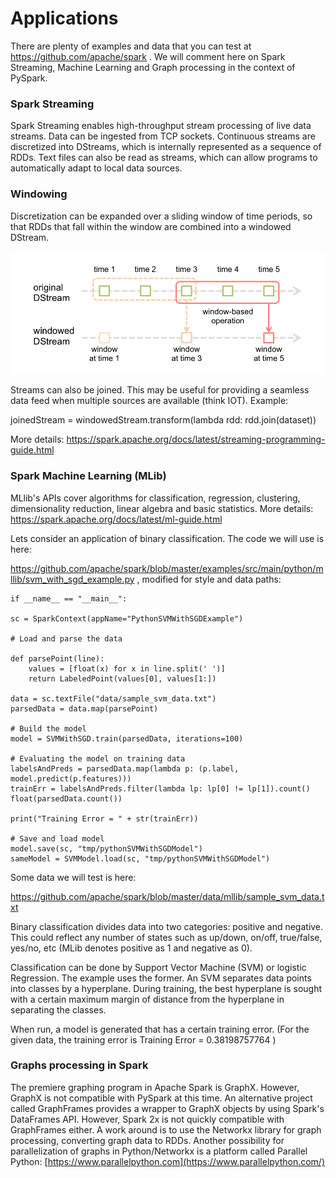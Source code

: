 # Applications

There are plenty of examples and data that you can test at
<https://github.com/apache/spark> . We will comment here on Spark
Streaming, Machine Learning and Graph processing in the context of
PySpark.

### Spark Streaming

Spark Streaming enables high-throughput stream processing of live data
streams. Data can be ingested from TCP sockets. Continuous streams are
discretized into DStreams, which is internally represented as a sequence
of RDDs. Text files can also be read as streams, which can allow
programs to automatically adapt to local data sources.

### Windowing
Discretization can be expanded over a sliding window of time
periods, so that RDDs that fall within the window are combined into a
windowed DStream.

![](.//Pictures/10000201000003E20000018438A77270A18E3EEA.png)

Streams can also be joined. This may be useful for providing a seamless
data feed when multiple sources are available (think IOT). Example:

joinedStream = windowedStream.transform(lambda rdd: rdd.join(dataset))

More details:
<https://spark.apache.org/docs/latest/streaming-programming-guide.html>

### Spark Machine Learning (MLib)


MLlib's APIs cover algorithms for classification, regression,
clustering, dimensionality reduction, linear algebra and basic
statistics. More details:
<https://spark.apache.org/docs/latest/ml-guide.html>

Lets consider an application of binary classification. The code we will
use is
here:

<https://github.com/apache/spark/blob/master/examples/src/main/python/mllib/svm_with_sgd_example.py>
, modified for style and data paths:
```
if __name__ == "__main__":

sc = SparkContext(appName="PythonSVMWithSGDExample")

# Load and parse the data

def parsePoint(line):
    values = [float(x) for x in line.split(' ')]
    return LabeledPoint(values[0], values[1:])

data = sc.textFile("data/sample_svm_data.txt")
parsedData = data.map(parsePoint)

# Build the model
model = SVMWithSGD.train(parsedData, iterations=100)

# Evaluating the model on training data
labelsAndPreds = parsedData.map(lambda p: (p.label, model.predict(p.features)))
trainErr = labelsAndPreds.filter(lambda lp: lp[0] != lp[1]).count() float(parsedData.count())

print("Training Error = " + str(trainErr))

# Save and load model
model.save(sc, "tmp/pythonSVMWithSGDModel")
sameModel = SVMModel.load(sc, "tmp/pythonSVMWithSGDModel")
```
Some data we will test is here:

https://github.com/apache/spark/blob/master/data/mllib/sample_svm_data.txt

Binary classification divides data into two categories: positive and
negative. This could reflect any number of states such as up/down,
on/off, true/false, yes/no, etc (MLib denotes positive as 1 and negative
as 0).  

Classification can be done by Support Vector Machine (SVM) or logistic
Regression. The example uses the former. An SVM separates data points
into classes by a hyperplane. During training, the best hyperplane is
sought with a certain maximum margin of distance from the hyperplane in
separating the classes. 

When run, a model is generated that has a certain training error. (For
the given data, the training error is Training Error = 0.38198757764 )

### Graphs processing in Spark

The premiere graphing program in Apache Spark is GraphX. However, GraphX
is not compatible with PySpark at this time. An alternative project
called GraphFrames provides a wrapper to GraphX objects by using Spark's
DataFrames API. However, Spark 2x is not quickly compatible with
GraphFrames either. A work around is to use the Networkx library for
graph processing, converting graph data to RDDs. Another possibility for
parallelization of graphs in Python/Networkx is a platform called
Parallel Python:
[https://www.parallelpython.com](https://www.parallelpython.com/)
